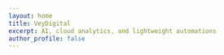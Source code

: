 ```yaml
---
layout: home
title: VeyDigital
excerpt: AI, cloud analytics, and lightweight automations
author_profile: false
---
```


